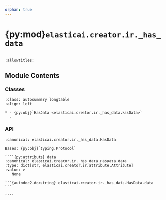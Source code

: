 ```yaml
---
orphan: true
---
```


# {py:mod}`elasticai.creator.ir._has_data`

```{py:module} elasticai.creator.ir._has_data
```

```{autodoc2-docstring} elasticai.creator.ir._has_data
:allowtitles:
```

## Module Contents

### Classes

````{list-table}
:class: autosummary longtable
:align: left

* - {py:obj}`HasData <elasticai.creator.ir._has_data.HasData>`
  -
````

### API

`````{py:class} HasData
:canonical: elasticai.creator.ir._has_data.HasData

Bases: {py:obj}`typing.Protocol`

````{py:attribute} data
:canonical: elasticai.creator.ir._has_data.HasData.data
:type: dict[str, elasticai.creator.ir.attribute.Attribute]
:value: >
   None

```{autodoc2-docstring} elasticai.creator.ir._has_data.HasData.data
```

````

`````
